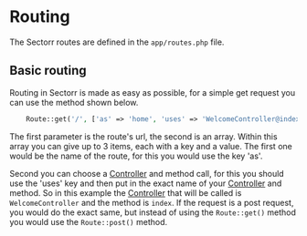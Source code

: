 # Routing
The Sectorr routes are defined in the <code class="language-php">app/routes.php</code> file.

## Basic routing
Routing in Sectorr is made as easy as possible, for a simple get request you can use the method shown below.

```php
    Route::get('/', ['as' => 'home', 'uses' => 'WelcomeController@index']);
```

The first parameter is the route's url, the second is an array. Within this array you can give up to 3 items, each with a key and a value. The first one would be the name of the route, for this you would use the key 'as'. 

Second you can choose a <a href="http://www.sectorr.co/docs/controllers">Controller</a> and method call, for this you should use the 'uses' key and then put in the exact name of your <a href="http://www.sectorr.co/docs/controllers">Controller</a> and method. So in this example the <a href="http://www.sectorr.co/docs/controllers">Controller</a> that will be called is <code class="language-php">WelcomeController</code> and the method is <code class="language-php">index</code>. If the request is a post request, you would do the exact same, but instead of using the <code class="language-php">Route::get()</code> method you would use the <code class="language-php">Route::post()</code> method.
